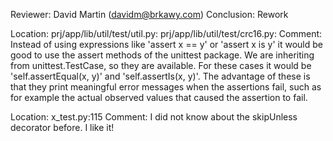 Reviewer: David Martin (davidm@brkawy.com)
Conclusion: Rework

Location: prj/app/lib/util/test/util.py:
          prj/app/lib/util/test/crc16.py:
Comment: Instead of using expressions like 'assert x == y' or 'assert x is y'
         it would be good to use the assert methods of the unittest package.
         We are inheriting from unittest.TestCase, so they are available.
         For these cases it would be 'self.assertEqual(x, y)' and
         'self.assertIs(x, y)'.
         The advantage of these is that they print meaningful error messages
         when the assertions fail, such as for example the actual observed
         values that caused the assertion to fail.

Location: x_test.py:115
Comment: I did not know about the skipUnless decorator before. I like it!
